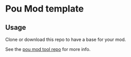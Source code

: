 # Pou Mod template

## Usage
Clone or download this repo to have a base for your mod.

See the [pou mod tool repo](https://github.com/ZaddikDev/pou-modtool) for more info.